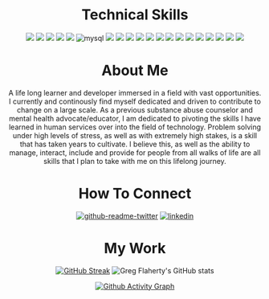  <div align="center">

</center>

# Technical Skills
<div align="center">
<img src="https://img.shields.io/badge/circleci-343434?style=for-the-badge&logo=circleci&logoColor=white" /> <img src="https://img.shields.io/badge/GitHub-100000?style=for-the-badge&logo=github&logoColor=white" /> <img src="https://img.shields.io/badge/GitHub_Actions-2088FF?style=for-the-badge&logo=github-actions&logoColor=white" /> <img src="https://img.shields.io/badge/Heroku-430098?style=for-the-badge&logo=heroku&logoColor=white" /> <img src="https://img.shields.io/badge/Twilio-F22F46?style=for-the-badge&logo=Twilio&logoColor=white" /> <img alt="mysql" src="https://img.shields.io/badge/MySQL-005C84?style=for-the-badge&logo=mysql&logoColor=white"> <img src="https://img.shields.io/badge/PostgreSQL-316192?style=for-the-badge&logo=postgresql&logoColor=white" /> <img src="https://img.shields.io/badge/SQLite-07405E?style=for-the-badge&logo=sqlite&logoColor=white" /> <img src="https://img.shields.io/badge/Bootstrap-563D7C?style=for-the-badge&logo=bootstrap&logoColor=white" /> <img src="https://img.shields.io/badge/Markdown-000000?style=for-the-badge&logo=markdown&logoColor=white" /> <img src="https://img.shields.io/badge/npm-CB3837?style=for-the-badge&logo=npm&logoColor=white"/> <img src="https://img.shields.io/badge/Postman-FF6C37?style=for-the-badge&logo=Postman&logoColor=white"/> <img src="https://img.shields.io/badge/Ruby_on_Rails-CC0000?style=for-the-badge&logo=ruby-on-rails&logoColor=white" /> <img src="https://img.shields.io/badge/Atom-66595C?style=for-the-badge&logo=Atom&logoColor=white" />  <img src="https://img.shields.io/badge/Visual_Studio_Code-0078D4?style=for-the-badge&logo=visual%20studio%20code&logoColor=white" /> <img src="https://img.shields.io/badge/CSS3-1572B6?style=for-the-badge&logo=css3&logoColor=white" /> <img src="https://img.shields.io/badge/HTML5-E34F26?style=for-the-badge&logo=html5&logoColor=white" />  <img src="https://img.shields.io/badge/JavaScript-323330?style=for-the-badge&logo=javascript&logoColor=F7DF1E" /> <img src="https://img.shields.io/badge/Python-FFD43B?style=for-the-badge&logo=python&logoColor=blue" /> <img src="https://img.shields.io/badge/Ruby-CC342D?style=for-the-badge&logo=ruby&logoColor=white" />                     

# About Me
A life long learner and developer immersed in a field with vast opportunities. I currently and continously find myself dedicated and driven to contribute to change on a large scale. As a previous substance abuse counselor and mental health advocate/educator, I am dedicated to pivoting the skills I have learned in human services over into the field of technology. Problem solving under high levels of stress, as well as with extremely high stakes, is a skill that has taken years to cultivate. I believe this, as well as the ability to manage, interact, include and provide for people from all walks of life are all skills that I plan to take with me on this lifelong journey.
    
  
# How To Connect
[![github-readme-twitter](https://github-readme-twitter.gazf.vercel.app/api?id=gregjflaherty)](https://github.com/gazf/github-readme-twitter) [![linkedin](https://linkedin-github.herokuapp.com/api/render/Greg%20Flaherty/Software%20Engineer/Ruby|SQL|Postman|Rails/Turing%20School%20of%20Software%20and%20Design/dark/https%3A%2F%2Fmedia-exp1.licdn.com%2Fdms%2Fimage%2FC4E03AQF4zxPT9Ba9uQ%2Fprofile-displayphoto-shrink_800_800%2F0%2F1641567761555%3Fe%3D1654128000%26v%3Dbeta%26t%3Dp9o7mGZg06jV6sel0aYj6F7y2DLc6sqediNd5VYNSQ4)](https://www.linkedin.com/in/gregoryjflaherty/)



# My Work
  

  
  
  [![GitHub Streak](https://github-readme-streak-stats.herokuapp.com/?user=gregoryjflaherty&theme=highcontrast)](https://git.io/streak-stats) ![Greg Flaherty's GitHub stats](https://github-readme-stats.vercel.app/api?username=gregoryjflaherty&show_icons=true&theme=highcontrast)

  [![Github Activity Graph](https://activity-graph.herokuapp.com/graph?username=gregoryjflaherty&theme=react-dark)](https://github.com/ashutosh00710/github-readme-activity-graph)

</div>
